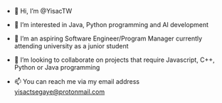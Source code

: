 - 👋 Hi, I’m @YisacTW
- 👀 I’m interested in Java, Python programming and AI development
- 🌱 I’m an aspiring Software Engineer/Program Manager currently attending university as a junior student
- 💞️ I’m looking to collaborate on projects that require Javascript, C++, Python or Java programming

- 📫 You can reach me via my email address yisactsegaye@protonmail.com

<!---
YisacTW/YisacTW is a ✨ special ✨ repository because its `README.md` (this file) appears on your GitHub profile.
You can click the Preview link to take a look at your changes.
--->
